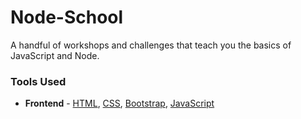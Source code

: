 # Node-School

A handful of workshops and challenges that teach you the basics of JavaScript and Node.

### Tools Used
- __Frontend__ - [HTML](https://www.w3schools.com/html/), [CSS](https://www.w3schools.com/css/), [Bootstrap](https://getbootstrap.com/), [JavaScript](https://www.javascript.com/) 
